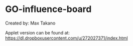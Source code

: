 GO-influence-board
==================
Created by: Max Takano

Applet version can be found at:
https://dl.dropboxusercontent.com/u/272027371/index.html
